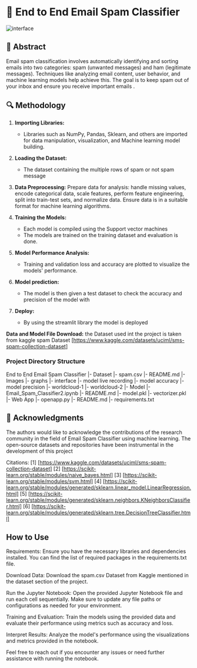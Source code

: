 # 🧠 End to End Email Spam Classifier

![interface](https://github.com/codewithpiyushh/ML-Crate/assets/154052068/db86a574-6e9c-47ee-bdbf-5966b8c81773)

## 📝 Abstract

Email spam classification involves automatically identifying and sorting emails into two categories: spam (unwanted messages) and ham (legitimate messages). Techniques like analyzing email content, user behavior, and machine learning models help achieve this. The goal is to keep spam out of your inbox and ensure you receive important emails .


## 🔍 Methodology

1. **Importing Libraries:**  
   - Libraries such as NumPy, Pandas, Sklearn, and others are imported for data manipulation, visualization, and Machine learning model building.

2. **Loading the Dataset:**
   - The dataset containing the multiple rows of spam or not spam message

3. **Data Preprocessing:**
   Prepare data for analysis: handle missing values, encode categorical data, scale features, perform feature engineering, split into train-test sets, and normalize data. Ensure data is in a suitable format for machine learning algorithms.

4. **Training the Models:**
   - Each model is compiled using the Support vector machines
   - The models are trained on the training dataset and evaluation is done.

5. **Model Performance Analysis:**
   - Training and validation loss and accuracy are plotted to visualize the models' performance.

6. **Model prediction:**
   - The model is then given a test dataset to check the accuracy and precision of the model with

7. **Deploy:**
   - By using the streamlit library the model is deployed


**Data and Model File Download:**
the Dataset used int the project is taken from kaggle spam Dataset
[https://www.kaggle.com/datasets/uciml/sms-spam-collection-dataset]


### Project Directory Structure

End to End Email Spam Classifier
|- Dataset
  |- spam.csv
  |- README.md
|- Images
  |- graphs
  |- interface
  |- model live recording
  |- model accuracy
  |- model precision
  |- worldcloud-1
  |- worldcloud-2
|- Model
  |- Email_Spam_Classifier2.ipynb
  |- README.md
  |- model.pkl
  |- vectorizer.pkl
|- Web App
  |- openapp.py
  |- README.md
|- requirements.txt

## 🙌 Acknowledgments

The authors would like to acknowledge the contributions of the research community in the field of Email Spam Classifier using machine learning. The open-source datasets and repositories have been instrumental in the development of this project

Citations:
[1] [https://www.kaggle.com/datasets/uciml/sms-spam-collection-dataset]
[2] [https://scikit-learn.org/stable/modules/naive_bayes.html]
[3] [https://scikit-learn.org/stable/modules/svm.html]
[4] [https://scikit-learn.org/stable/modules/generated/sklearn.linear_model.LinearRegression.html]
[5] [https://scikit-learn.org/stable/modules/generated/sklearn.neighbors.KNeighborsClassifier.html]
[6] [https://scikit-learn.org/stable/modules/generated/sklearn.tree.DecisionTreeClassifier.html]


## How to Use
Requirements: Ensure you have the necessary libraries and dependencies installed. You can find the list of required packages in the requirements.txt file.

Download Data: Download the spam.csv Dataset from Kaggle mentioned in the dataset section of the project.

Run the Jupyter Notebook: Open the provided Jupyter Notebook file and run each cell sequentially. Make sure to update any file paths or configurations as needed for your environment.

Training and Evaluation: Train the models using the provided data and evaluate their performance using metrics such as accuracy and loss.

Interpret Results: Analyze the model's performance using the visualizations and metrics provided in the notebook.

Feel free to reach out if you encounter any issues or need further assistance with running the notebook.
